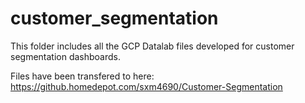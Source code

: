# customer_segmentation

This folder includes all the GCP Datalab files developed for customer segmentation dashboards. 

Files have been transfered to here:
https://github.homedepot.com/sxm4690/Customer-Segmentation
